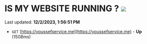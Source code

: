 # IS MY WEBSITE RUNNING ? [![](https://img.shields.io/static/v1?label=Sponsor&message=%E2%9D%A4&logo=GitHub&color=%23fe8e86)](https://github.com/sponsors/<username>)

Last updated: **12/2/2023, 1:56:51 PM**

- `GET` [https://youssefservice.me](https://youssefservice.me) - **Up** (1508ms)
